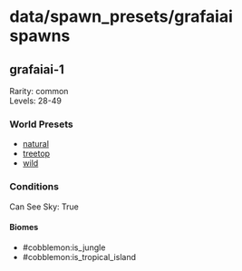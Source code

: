 # data/spawn_presets/grafaiai spawns  
  
## grafaiai-1  
Rarity: common  
Levels: 28-49  
  
### World Presets  
* [natural](/data/world_presets/natural.md)  
* [treetop](/data/world_presets/treetop.md)  
* [wild](/data/world_presets/wild.md)  
  
### Conditions  
Can See Sky: True  
  
#### Biomes  
  * #cobblemon:is_jungle
  * #cobblemon:is_tropical_island
  
